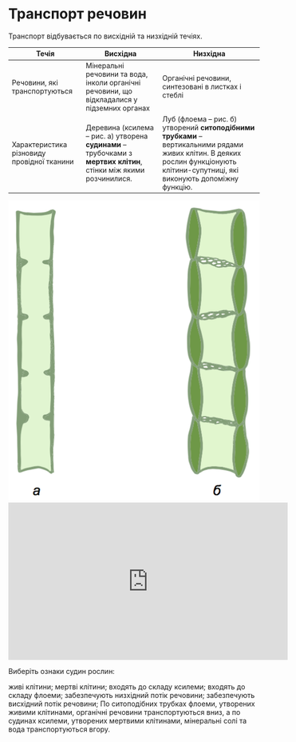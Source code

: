 # Транспорт речовин

Транспорт вiдбувається по висхiднiй та низхiднiй течiях.

| Течiя | Висхiдна | Низхiдна |
| -- | -- | -- |
| Речовини, якi транспортуються | Мiнеральнi речовини та вода, iнколи органiчнi речовини, що вiдкладалися у пiдземних органах | Органiчнi речовини, синтезованi в листках i стеблi|
| Характеристика рiзновиду провiдної тканини  |Деревина (ксилема – рис. а) утворена <b>судинами</b> – трубочками з <b>мертвих клiтин</b>, стiнки мiж якими розчинилися. | Луб (флоема – рис. б) утворений <b>ситоподiбними трубками</b> – вертикальними рядами живих клiтин. В деяких рослин функцiонують клiтини-супутницi, якi виконують допомiжну функцiю. |

<div align="center">
<img src="techii.png" alt="Течії"/>
</div>

<div class="fluidMedia">
<iframe align="center" width="560" height="315" src="https://www.youtube.com/embed/wo1bhTwvLV0" frameborder="0" allowfullscreen></iframe>
</div>
<div class="popup">
</div>

<quiz correctLabel="correct" incorrectLabel="incorrect" checkLabel="check"> 
    <question multiple>
        <p>Виберiть ознаки судин рослин:</p>
        <answer>живi клiтини;</answer>
        <answer correct>мертвi клiтини;</answer>
        <answer correct>входять до складу ксилеми;</answer>
        <answer>входять до складу флоеми;</answer>
        <answer>забезпечують низхiдний потiк речовини;</answer>
        <answer correct>забезпечують висхiдний потiк речовини;</answer>
    <explanation>
    По ситоподiбних трубках флоеми, утворених живими клiтинами, органiчнi речовини транспортуються вниз, а по судинах ксилеми, утворених мертвими клiтинами, мiнеральнi солi та вода транспортуються вгору.
    </explanation>
    </question>
</quiz>